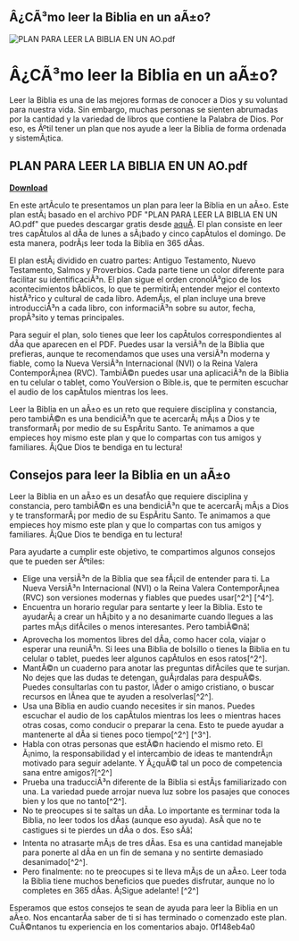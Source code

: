 ## Â¿CÃ³mo leer la Biblia en un aÃ±o?

 
![PLAN PARA LEER LA BIBLIA EN UN AO.pdf](https://encrypted-tbn2.gstatic.com/images?q=tbn:ANd9GcQ2EUzh8o03cV_DQlTRZLm1o0Z4KRpTu4wqWjCySSU33Q1KXeWI1Ll1cBw)

 
# Â¿CÃ³mo leer la Biblia en un aÃ±o?
 
Leer la Biblia es una de las mejores formas de conocer a Dios y su voluntad para nuestra vida. Sin embargo, muchas personas se sienten abrumadas por la cantidad y la variedad de libros que contiene la Palabra de Dios. Por eso, es Ãºtil tener un plan que nos ayude a leer la Biblia de forma ordenada y sistemÃ¡tica.
 
## PLAN PARA LEER LA BIBLIA EN UN AO.pdf


[**Download**](https://fienislile.blogspot.com/?download=2tKFuN)

 
En este artÃ­culo te presentamos un plan para leer la Biblia en un aÃ±o. Este plan estÃ¡ basado en el archivo PDF "PLAN PARA LEER LA BIBLIA EN UN AO.pdf" que puedes descargar gratis desde [aquÃ­](https://www.bibliatodo.com/RecursosBiblicos/planes-de-lectura-biblica). El plan consiste en leer tres capÃ­tulos al dÃ­a de lunes a sÃ¡bado y cinco capÃ­tulos el domingo. De esta manera, podrÃ¡s leer toda la Biblia en 365 dÃ­as.
 
El plan estÃ¡ dividido en cuatro partes: Antiguo Testamento, Nuevo Testamento, Salmos y Proverbios. Cada parte tiene un color diferente para facilitar su identificaciÃ³n. El plan sigue el orden cronolÃ³gico de los acontecimientos bÃ­blicos, lo que te permitirÃ¡ entender mejor el contexto histÃ³rico y cultural de cada libro. AdemÃ¡s, el plan incluye una breve introducciÃ³n a cada libro, con informaciÃ³n sobre su autor, fecha, propÃ³sito y temas principales.
 
Para seguir el plan, solo tienes que leer los capÃ­tulos correspondientes al dÃ­a que aparecen en el PDF. Puedes usar la versiÃ³n de la Biblia que prefieras, aunque te recomendamos que uses una versiÃ³n moderna y fiable, como la Nueva VersiÃ³n Internacional (NVI) o la Reina Valera ContemporÃ¡nea (RVC). TambiÃ©n puedes usar una aplicaciÃ³n de la Biblia en tu celular o tablet, como YouVersion o Bible.is, que te permiten escuchar el audio de los capÃ­tulos mientras los lees.
 
Leer la Biblia en un aÃ±o es un reto que requiere disciplina y constancia, pero tambiÃ©n es una bendiciÃ³n que te acercarÃ¡ mÃ¡s a Dios y te transformarÃ¡ por medio de su EspÃ­ritu Santo. Te animamos a que empieces hoy mismo este plan y que lo compartas con tus amigos y familiares. Â¡Que Dios te bendiga en tu lectura!
  
## Consejos para leer la Biblia en un aÃ±o
 
Leer la Biblia en un aÃ±o es un desafÃ­o que requiere disciplina y constancia, pero tambiÃ©n es una bendiciÃ³n que te acercarÃ¡ mÃ¡s a Dios y te transformarÃ¡ por medio de su EspÃ­ritu Santo. Te animamos a que empieces hoy mismo este plan y que lo compartas con tus amigos y familiares. Â¡Que Dios te bendiga en tu lectura!
 
Para ayudarte a cumplir este objetivo, te compartimos algunos consejos que te pueden ser Ãºtiles:
 
- Elige una versiÃ³n de la Biblia que sea fÃ¡cil de entender para ti. La Nueva VersiÃ³n Internacional (NVI) o la Reina Valera ContemporÃ¡nea (RVC) son versiones modernas y fiables que puedes usar[^2^] [^4^].
- Encuentra un horario regular para sentarte y leer la Biblia. Esto te ayudarÃ¡ a crear un hÃ¡bito y a no desanimarte cuando llegues a las partes mÃ¡s difÃ­ciles o menos interesantes. Pero tambiÃ©nâ¦
- Aprovecha los momentos libres del dÃ­a, como hacer cola, viajar o esperar una reuniÃ³n. Si lees una Biblia de bolsillo o tienes la Biblia en tu celular o tablet, puedes leer algunos capÃ­tulos en esos ratos[^2^].
- MantÃ©n un cuaderno para anotar las preguntas difÃ­ciles que te surjan. No dejes que las dudas te detengan, guÃ¡rdalas para despuÃ©s. Puedes consultarlas con tu pastor, lÃ­der o amigo cristiano, o buscar recursos en lÃ­nea que te ayuden a resolverlas[^2^].
- Usa una Biblia en audio cuando necesites ir sin manos. Puedes escuchar el audio de los capÃ­tulos mientras los lees o mientras haces otras cosas, como conducir o preparar la cena. Esto te puede ayudar a mantenerte al dÃ­a si tienes poco tiempo[^2^] [^3^].
- Habla con otras personas que estÃ©n haciendo el mismo reto. El Ã¡nimo, la responsabilidad y el intercambio de ideas te mantendrÃ¡n motivado para seguir adelante. Y Â¿quÃ© tal un poco de competencia sana entre amigos?[^2^]
- Prueba una traducciÃ³n diferente de la Biblia si estÃ¡s familiarizado con una. La variedad puede arrojar nueva luz sobre los pasajes que conoces bien y los que no tanto[^2^].
- No te preocupes si te saltas un dÃ­a. Lo importante es terminar toda la Biblia, no leer todos los dÃ­as (aunque eso ayuda). AsÃ­ que no te castigues si te pierdes un dÃ­a o dos. Eso sÃ­â¦
- Intenta no atrasarte mÃ¡s de tres dÃ­as. Esa es una cantidad manejable para ponerte al dÃ­a en un fin de semana y no sentirte demasiado desanimado[^2^].
- Pero finalmente: no te preocupes si te lleva mÃ¡s de un aÃ±o. Leer toda la Biblia tiene muchos beneficios que puedes disfrutar, aunque no lo completes en 365 dÃ­as. Â¡Sigue adelante! [^2^]

Esperamos que estos consejos te sean de ayuda para leer la Biblia en un aÃ±o. Nos encantarÃ­a saber de ti si has terminado o comenzado este plan. CuÃ©ntanos tu experiencia en los comentarios abajo.
 0f148eb4a0

